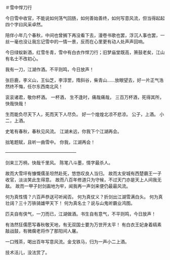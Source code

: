 ＃雪中悍刀行

今日雪中收官，不能说如何荡气回肠，如何善始善终，如何写意风流，但当得起起四个字曰风采卓然。

陪伴小年几个春秋，中间也曾搁下再没看下去，漫卷书歌也罢，浮沉人事也罢，一丝一毫也没让我忘记雪中的一情一景，反而在心里更有动人处声声回响。

今日绿蚁新酒，红雪冬青，雪中有白衣作悍刀行；旧梦庙堂既高，箫鼓老矣，江山有名士不改初心。

我有一刀，江湖作酒。不平则鸣，今日放声！


张巨鹿，李义山，王仙芝，李淳罡，隋斜谷，柴青山……放眼望去，好一片正气浩然终不悔，任尔东西南北风！

衮衮诸君，敬你杯酒。
一杯酒， 生不逢时，痛哉痛哉，
三百万杯酒，死得其所，快哉快哉！


生而能负尽天下人，死而天下人尽负。
好一个煌煌北凉不悲凉。
公子，上酒。
小二，上酒。


史笔有春秋，春秋见风流。
江湖未远，你我下个江湖再会。



拙笔题赋，且听一曲雪中。
你我，江湖再会！




————————————————

剑来三万柄，快哉千里风。
陈笔八斗墨，情字最杀人。


故而大雪坪有慷慨儒圣坦然赴死，悠悠叹良人当归。
故而太安城有西楚霸王一子收官，淡淡笑此生得意。
故而八百年修道只为守候，不过天门亦是天上人间我无敌。
故而一甲子封剑画地为牢，闻我再一声剑来便仍最最风流。

何为真性情？六百声恭送可听闻否。
何为真仗义？折剑出江湖雪满白头。
何为真壮阔？三十万铁骑雄甲天下！
何为真名士？说与山鬼听霸业鸿图。

匹夫自有侠气，一刀而已，江湖做酒。书生自有意气，不平则鸣，今日放声！

有浩然狂儒愿写春秋敬天地，有无双国士要为万世开太平！
有白衣王妃身着缟素敲战鼓，有微瘸老将作了那阳间人屠。

一口残茶，喝出百年写意风流。金戈铁马，归为一声小二上酒。


技术活儿，没法赏了。
